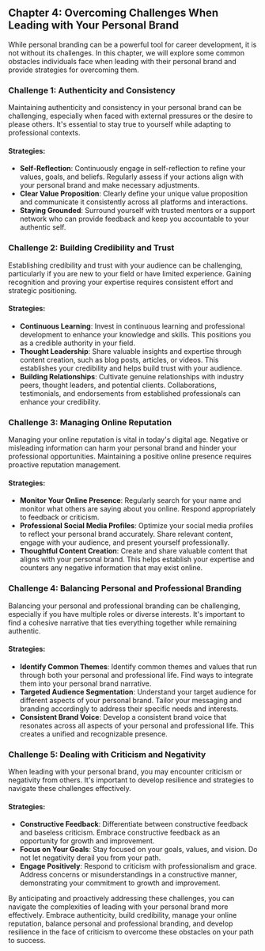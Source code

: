 Chapter 4: Overcoming Challenges When Leading with Your Personal Brand
----------------------------------------------------------------------

While personal branding can be a powerful tool for career development, it is not without its challenges. In this chapter, we will explore some common obstacles individuals face when leading with their personal brand and provide strategies for overcoming them.

### Challenge 1: Authenticity and Consistency

Maintaining authenticity and consistency in your personal brand can be challenging, especially when faced with external pressures or the desire to please others. It's essential to stay true to yourself while adapting to professional contexts.

#### Strategies:

* **Self-Reflection**: Continuously engage in self-reflection to refine your values, goals, and beliefs. Regularly assess if your actions align with your personal brand and make necessary adjustments.
* **Clear Value Proposition**: Clearly define your unique value proposition and communicate it consistently across all platforms and interactions.
* **Staying Grounded**: Surround yourself with trusted mentors or a support network who can provide feedback and keep you accountable to your authentic self.

### Challenge 2: Building Credibility and Trust

Establishing credibility and trust with your audience can be challenging, particularly if you are new to your field or have limited experience. Gaining recognition and proving your expertise requires consistent effort and strategic positioning.

#### Strategies:

* **Continuous Learning**: Invest in continuous learning and professional development to enhance your knowledge and skills. This positions you as a credible authority in your field.
* **Thought Leadership**: Share valuable insights and expertise through content creation, such as blog posts, articles, or videos. This establishes your credibility and helps build trust with your audience.
* **Building Relationships**: Cultivate genuine relationships with industry peers, thought leaders, and potential clients. Collaborations, testimonials, and endorsements from established professionals can enhance your credibility.

### Challenge 3: Managing Online Reputation

Managing your online reputation is vital in today's digital age. Negative or misleading information can harm your personal brand and hinder your professional opportunities. Maintaining a positive online presence requires proactive reputation management.

#### Strategies:

* **Monitor Your Online Presence**: Regularly search for your name and monitor what others are saying about you online. Respond appropriately to feedback or criticism.
* **Professional Social Media Profiles**: Optimize your social media profiles to reflect your personal brand accurately. Share relevant content, engage with your audience, and present yourself professionally.
* **Thoughtful Content Creation**: Create and share valuable content that aligns with your personal brand. This helps establish your expertise and counters any negative information that may exist online.

### Challenge 4: Balancing Personal and Professional Branding

Balancing your personal and professional branding can be challenging, especially if you have multiple roles or diverse interests. It's important to find a cohesive narrative that ties everything together while remaining authentic.

#### Strategies:

* **Identify Common Themes**: Identify common themes and values that run through both your personal and professional life. Find ways to integrate them into your personal brand narrative.
* **Targeted Audience Segmentation**: Understand your target audience for different aspects of your personal brand. Tailor your messaging and branding accordingly to address their specific needs and interests.
* **Consistent Brand Voice**: Develop a consistent brand voice that resonates across all aspects of your personal and professional life. This creates a unified and recognizable presence.

### Challenge 5: Dealing with Criticism and Negativity

When leading with your personal brand, you may encounter criticism or negativity from others. It's important to develop resilience and strategies to navigate these challenges effectively.

#### Strategies:

* **Constructive Feedback**: Differentiate between constructive feedback and baseless criticism. Embrace constructive feedback as an opportunity for growth and improvement.
* **Focus on Your Goals**: Stay focused on your goals, values, and vision. Do not let negativity derail you from your path.
* **Engage Positively**: Respond to criticism with professionalism and grace. Address concerns or misunderstandings in a constructive manner, demonstrating your commitment to growth and improvement.

By anticipating and proactively addressing these challenges, you can navigate the complexities of leading with your personal brand more effectively. Embrace authenticity, build credibility, manage your online reputation, balance personal and professional branding, and develop resilience in the face of criticism to overcome these obstacles on your path to success.
